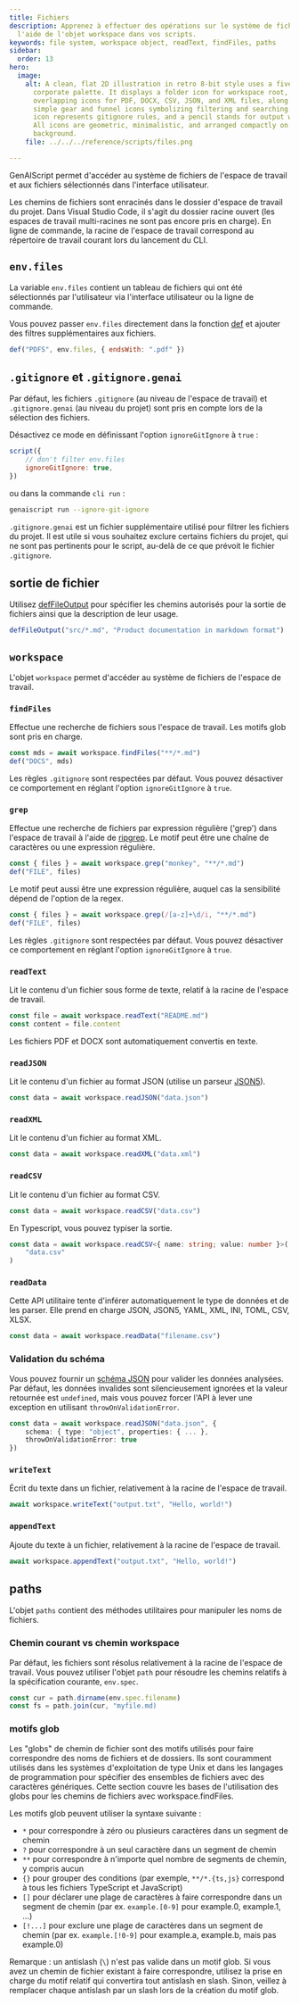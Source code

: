 ```yaml
---
title: Fichiers
description: Apprenez à effectuer des opérations sur le système de fichiers à
  l'aide de l'objet workspace dans vos scripts.
keywords: file system, workspace object, readText, findFiles, paths
sidebar:
  order: 13
hero:
  image:
    alt: A clean, flat 2D illustration in retro 8-bit style uses a five-color
      corporate palette. It displays a folder icon for workspace root,
      overlapping icons for PDF, DOCX, CSV, JSON, and XML files, along with
      simple gear and funnel icons symbolizing filtering and searching. A shield
      icon represents gitignore rules, and a pencil stands for output writing.
      All icons are geometric, minimalistic, and arranged compactly on a blank
      background.
    file: ../../../reference/scripts/files.png

---
```


GenAIScript permet d'accéder au système de fichiers de l'espace de travail et aux fichiers sélectionnés dans l'interface utilisateur.

Les chemins de fichiers sont enracinés dans le dossier d'espace de travail du projet. Dans Visual Studio Code, il s'agit du dossier racine ouvert (les espaces de travail multi-racines ne sont pas encore pris en charge). En ligne de commande, la racine de l'espace de travail correspond au répertoire de travail courant lors du lancement du CLI.

## `env.files`

La variable `env.files` contient un tableau de fichiers qui ont été sélectionnés par l'utilisateur via l'interface utilisateur ou la ligne de commande.

Vous pouvez passer `env.files` directement dans la fonction [def](../../../reference/reference/scripts/context/) et ajouter des filtres supplémentaires aux fichiers.

```js
def("PDFS", env.files, { endsWith: ".pdf" })
```

## `.gitignore` et `.gitignore.genai`

Par défaut, les fichiers `.gitignore` (au niveau de l'espace de travail) et `.gitignore.genai` (au niveau du projet) sont pris en compte lors de la sélection des fichiers.

Désactivez ce mode en définissant l'option `ignoreGitIgnore` à `true` :

```js
script({
    // don't filter env.files
    ignoreGitIgnore: true,
})
```

ou dans la commande `cli run` :

```sh
genaiscript run --ignore-git-ignore
```

`.gitignore.genai` est un fichier supplémentaire utilisé pour filtrer les fichiers du projet. Il est utile si vous souhaitez exclure certains fichiers du projet, qui ne sont pas pertinents pour le script, au-delà de ce que prévoit le fichier `.gitignore`.

## sortie de fichier

Utilisez [defFileOutput](../../../reference/reference/scripts/file-output/) pour spécifier les chemins autorisés pour la sortie de fichiers ainsi que la description de leur usage.

```js
defFileOutput("src/*.md", "Product documentation in markdown format")
```

## `workspace`

L'objet `workspace` permet d'accéder au système de fichiers de l'espace de travail.

### `findFiles`

Effectue une recherche de fichiers sous l'espace de travail. Les motifs glob sont pris en charge.

```ts
const mds = await workspace.findFiles("**/*.md")
def("DOCS", mds)
```

Les règles `.gitignore` sont respectées par défaut. Vous pouvez désactiver ce comportement en réglant l'option `ignoreGitIgnore` à `true`.

### `grep`

Effectue une recherche de fichiers par expression régulière ('grep') dans l'espace de travail à l'aide de [ripgrep](https://github.com/BurntSushi/ripgrep). Le motif peut être une chaîne de caractères ou une expression régulière.

```ts
const { files } = await workspace.grep("monkey", "**/*.md")
def("FILE", files)
```

Le motif peut aussi être une expression régulière, auquel cas la sensibilité dépend de l'option de la regex.

```ts
const { files } = await workspace.grep(/[a-z]+\d/i, "**/*.md")
def("FILE", files)
```

Les règles `.gitignore` sont respectées par défaut. Vous pouvez désactiver ce comportement en réglant l'option `ignoreGitIgnore` à `true`.

### `readText`

Lit le contenu d'un fichier sous forme de texte, relatif à la racine de l'espace de travail.

```ts
const file = await workspace.readText("README.md")
const content = file.content
```

Les fichiers PDF et DOCX sont automatiquement convertis en texte.

### `readJSON`

Lit le contenu d'un fichier au format JSON (utilise un parseur [JSON5](https://json5.org/)).

```ts
const data = await workspace.readJSON("data.json")
```

### `readXML`

Lit le contenu d'un fichier au format XML.

```ts
const data = await workspace.readXML("data.xml")
```

### `readCSV`

Lit le contenu d'un fichier au format CSV.

```ts
const data = await workspace.readCSV("data.csv")
```

En Typescript, vous pouvez typiser la sortie.

```ts '<{ name: string; value: number }>'
const data = await workspace.readCSV<{ name: string; value: number }>(
    "data.csv"
)
```

### `readData`

Cette API utilitaire tente d'inférer automatiquement le type de données et de les parser. Elle prend en charge JSON, JSON5, YAML, XML, INI, TOML, CSV, XLSX.

```js
const data = await workspace.readData("filename.csv")
```

### Validation du schéma

Vous pouvez fournir un [schéma JSON](../../../reference/reference/scripts/schemas/) pour valider les données analysées. Par défaut, les données invalides sont silencieusement ignorées et la valeur retournée est `undefined`, mais vous pouvez forcer l'API à lever une exception en utilisant `throwOnValidationError`.

```ts
const data = await workspace.readJSON("data.json", {
    schema: { type: "object", properties: { ... },
    throwOnValidationError: true
})
```

### `writeText`

Écrit du texte dans un fichier, relativement à la racine de l'espace de travail.

```ts
await workspace.writeText("output.txt", "Hello, world!")
```

### `appendText`

Ajoute du texte à un fichier, relativement à la racine de l'espace de travail.

```ts
await workspace.appendText("output.txt", "Hello, world!")
```

## paths

L'objet `paths` contient des méthodes utilitaires pour manipuler les noms de fichiers.

### Chemin courant vs chemin workspace

Par défaut, les fichiers sont résolus relativement à la racine de l'espace de travail. Vous pouvez utiliser l'objet `path` pour résoudre les chemins relatifs à la spécification courante, `env.spec`.

```ts
const cur = path.dirname(env.spec.filename)
const fs = path.join(cur, "myfile.md)
```

### motifs glob

Les "globs" de chemin de fichier sont des motifs utilisés pour faire correspondre des noms de fichiers et de dossiers. Ils sont couramment utilisés dans les systèmes d'exploitation de type Unix et dans les langages de programmation pour spécifier des ensembles de fichiers avec des caractères génériques. Cette section couvre les bases de l'utilisation des globs pour les chemins de fichiers avec workspace.findFiles.

Les motifs glob peuvent utiliser la syntaxe suivante :

* `*` pour correspondre à zéro ou plusieurs caractères dans un segment de chemin
* `?` pour correspondre à un seul caractère dans un segment de chemin
* `**` pour correspondre à n'importe quel nombre de segments de chemin, y compris aucun
* `{}` pour grouper des conditions (par exemple, `**/*.{ts,js}` correspond à tous les fichiers TypeScript et JavaScript)
* `[]` pour déclarer une plage de caractères à faire correspondre dans un segment de chemin (par ex. `example.[0-9]` pour example.0, example.1, ...)
* `[!...]` pour exclure une plage de caractères dans un segment de chemin (par ex. `example.[!0-9]` pour example.a, example.b, mais pas example.0)

Remarque : un antislash (`\`) n'est pas valide dans un motif glob. Si vous avez un chemin de fichier existant à faire correspondre, utilisez la prise en charge du motif relatif qui convertira tout antislash en slash. Sinon, veillez à remplacer chaque antislash par un slash lors de la création du motif glob.
